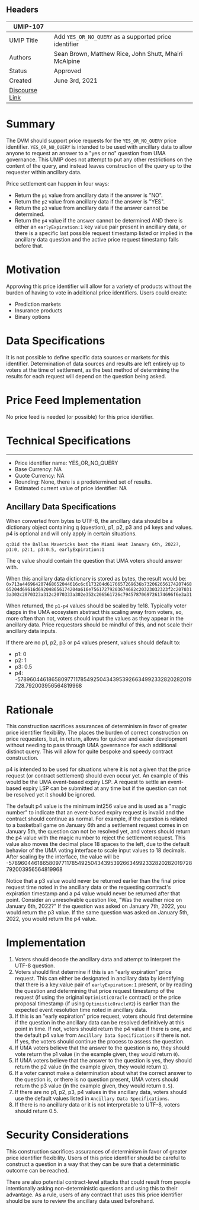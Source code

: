 ## Headers

| UMIP-107                |                                                               |
| ------------------- | ------------------------------------------------------------- |
| UMIP Title          | Add `YES_OR_NO_QUERY` as a supported price identifier |
| Authors             | Sean Brown, Matthew Rice, John Shutt, Mhairi McAlpine                                                     |
| Status              | Approved                                                         |
| Created             | June 3rd, 2021                                              |
| [Discourse Link](https://discourse.umaproject.org/t/add-binary-query-tbd-name-as-a-supported-price-identifier/1161)      |             |

# Summary 

The DVM should support price requests for the `YES_OR_NO_QUERY` price identifier. `YES_OR_NO_QUERY` is intended to be used with ancillary data to allow anyone to request an answer to a "yes or no" question from UMA governance. This UMIP does not attempt to put any other restrictions on the content of the query, and instead leaves construction of the query up to the requester within ancillary data.

Price settlement can happen in four ways:
- Return the `p1` value from ancillary data if the answer is "NO".
- Return the `p2` value from ancillary data if the answer is "YES".
- Return the `p3` value from ancillary data if the answer cannot be determined.
- Return the `p4` value if the answer cannot be determined AND there is either an `earlyExpiration:1` key value pair present in ancillary data, or there is a specific last possible request timestamp listed or implied in the ancillary data question and the active price request timestamp falls before that. 

# Motivation

Approving this price identifier will allow for a variety of products without the burden of having to vote in additional price identifiers. Users could create:
- Prediction markets
- Insurance products
- Binary options  

# Data Specifications 

It is not possible to define specific data sources or markets for this identifier. Determination of data sources and results are left entirely up to voters at the time of settlement, as the best method of determining the results for each request will depend on the question being asked.

# Price Feed Implementation

No price feed is needed (or possible) for this price identifier.

# Technical Specifications

-----------------------------------------
- Price identifier name: YES_OR_NO_QUERY
- Base Currency: NA
- Quote Currency: NA
- Rounding: None, there is a predetermined set of results.
- Estimated current value of price identifier: NA


## Ancillary Data Specifications

When converted from bytes to UTF-8, the ancillary data should be a dictionary object containing q (question), p1, p2, p3 and p4 keys and values. p4 is optional and will only apply in certain situations.

```
q:Did the Dallas Mavericks beat the Miami Heat January 6th, 2022?, p1:0, p2:1, p3:0.5, earlyExpiration:1
```

The q value should contain the question that UMA voters should answer with. 

When this ancillary data dictionary is stored as bytes, the result would be: `0x713a446964207468652044616c6c6173204d6176657269636b73206265617420746865204d69616d692048656174204a616e75617279203674682c20323032323f2c2070313a302c2070323a312c2070333a302e352c206561726c7945787069726174696f6e3a31`

When returned, the `p1-p4` values should be scaled by 1e18. Typically voter dapps in the UMA ecosystem abstract this scaling away from voters, so, more often than not, voters should input the values as they appear in the ancillary data. Price requestors should be mindful of this, and not scale their ancillary data inputs.

If there are no p1, p2, p3 or p4 values present, values should default to:
- p1: 0
- p2: 1
- p3: 0.5
- p4: -57896044618658097711785492504343953926634992332820282019728.792003956564819968

# Rationale

This construction sacrifices assurances of determinism in favor of greater price identifier flexibility. The places the burden of correct construction on price requesters, but, in return, allows for quicker and easier development without needing to pass through  UMA governance for each additional distinct query. This will allow for quite bespoke and speedy contract construction.

p4 is intended to be used for situations where it is not a given that the price request (or contract settlement) should even occur yet. An example of this would be the UMA event-based expiry LSP. A request to settle an event-based expiry LSP can be submitted at any time but if the question can not be resolved yet it should be ignored.

The default p4 value is the minimum int256 value and is used as a "magic number" to indicate that an event-based expiry request is invalid and the contract should continue as normal. For example, if the question is related to a basketball game on January 6th and a settlement request comes in on January 5th, the question can not be resolved yet, and voters should return the p4 value with the magic number to reject the settlement request. This value also moves the decimal place 18 spaces to the left, due to the default behavior of the UMA voting interface to scale input values to 18 decimals. After scaling by the interface, the value will be -57896044618658097711785492504343953926634992332820282019728792003956564819968

Notice that a p3 value would never be returned earlier than the final price request time noted in the ancillary data or the requesting contract's expiration timestamp and a p4 value would never be returned after that point. Consider an unresolvable question like, "Was the weather nice on January 6th, 2022?" If the question was asked on January 7th, 2022, you would return the p3 value. If the same question was asked on January 5th, 2022, you would return the p4 value.

# Implementation

1. Voters should decode the ancillary data and attempt to interpret the UTF-8 question.
2. Voters should first determine if this is an "early expiration" price request. This can either be designated in ancillary data by identifying that there is a key:value pair of `earlyExpiration:1` present, or by reading the question and determining that price request timestamp of the request (if using the original `OptimisticOracle` contract) or the price proposal timestamp (if using `OptimisticOracleV2`) is earlier than the expected event resolution time noted in ancillary data.
3. If this is an "early expiration" price request, voters should first determine if the question in the ancillary data can be resolved definitively at this point in time. If not, voters should return the p4 value if there is one, and the default p4 value from `Ancillary Data Specifications` if there is not. If yes, the voters should continue the process to assess the question.
4. If UMA voters believe that the answer to the question is no, they should vote return the p1 value (in the example given, they would return `0`).
5. If UMA voters believe that the answer to the question is yes, they should return the p2 value (in the example given, they would return `1`).
6. If a voter cannot make a determination about what the correct answer to the question is, or there is no question present, UMA voters should return the p3 value (in the example given, they would return `0.5`).
7. If there are no p1, p2, p3, p4 values in the ancillary data, voters should use the default values listed in `Ancillary Data Specifications`.
8. If there is no ancillary data or it is not interpretable to UTF-8, voters should return 0.5.

# Security Considerations

This construction sacrifices assurances of determinism in favor of greater price identifier flexibility. Users of this price identifier should be careful to construct a question in a way that they can be sure that a deterministic outcome can be reached. 

There are also potential contract-level attacks that could result from people intentionally asking non-deterministic questions and using this to their advantage. As a rule, users of any contract that uses this price identifier should be sure to review the ancillary data used beforehand. 
